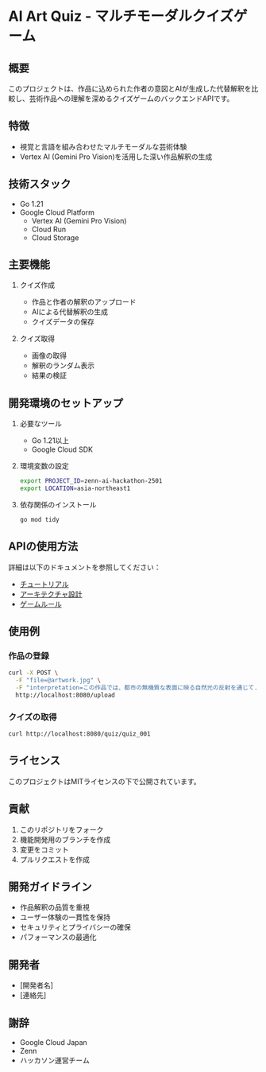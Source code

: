 # AI Art Quiz - マルチモーダルクイズゲーム

## 概要

このプロジェクトは、作品に込められた作者の意図とAIが生成した代替解釈を比較し、芸術作品への理解を深めるクイズゲームのバックエンドAPIです。

## 特徴

- 視覚と言語を組み合わせたマルチモーダルな芸術体験
- Vertex AI (Gemini Pro Vision)を活用した深い作品解釈の生成

## 技術スタック

- Go 1.21
- Google Cloud Platform
  - Vertex AI (Gemini Pro Vision)
  - Cloud Run
  - Cloud Storage

## 主要機能

1. クイズ作成
   - 作品と作者の解釈のアップロード
   - AIによる代替解釈の生成
   - クイズデータの保存

2. クイズ取得
   - 画像の取得
   - 解釈のランダム表示
   - 結果の検証

## 開発環境のセットアップ

1. 必要なツール
   - Go 1.21以上
   - Google Cloud SDK

2. 環境変数の設定

   ```bash
   export PROJECT_ID=zenn-ai-hackathon-2501
   export LOCATION=asia-northeast1
   ```

3. 依存関係のインストール

   ```bash
   go mod tidy
   ```

## APIの使用方法

詳細は以下のドキュメントを参照してください：

- [チュートリアル](docs/TUTORIAL.md)
- [アーキテクチャ設計](docs/ARCHITECTURE.md)
- [ゲームルール](docs/RULES.md)

## 使用例

### 作品の登録
```bash
curl -X POST \
  -F "file=@artwork.jpg" \
  -F "interpretation=この作品では、都市の無機質な表面に映る自然光の反射を通じて..." \
  http://localhost:8080/upload
```

### クイズの取得
```bash
curl http://localhost:8080/quiz/quiz_001
```

## ライセンス

このプロジェクトはMITライセンスの下で公開されています。

## 貢献

1. このリポジトリをフォーク
2. 機能開発用のブランチを作成
3. 変更をコミット
4. プルリクエストを作成

## 開発ガイドライン

- 作品解釈の品質を重視
- ユーザー体験の一貫性を保持
- セキュリティとプライバシーの確保
- パフォーマンスの最適化

## 開発者

- [開発者名]
- [連絡先]

## 謝辞

- Google Cloud Japan
- Zenn
- ハッカソン運営チーム

